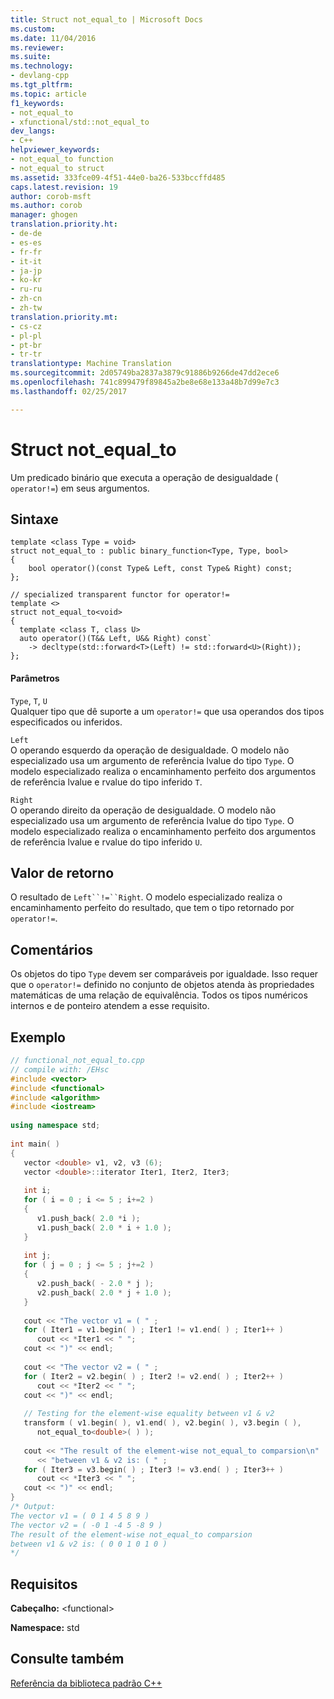```yaml
---
title: Struct not_equal_to | Microsoft Docs
ms.custom: 
ms.date: 11/04/2016
ms.reviewer: 
ms.suite: 
ms.technology:
- devlang-cpp
ms.tgt_pltfrm: 
ms.topic: article
f1_keywords:
- not_equal_to
- xfunctional/std::not_equal_to
dev_langs:
- C++
helpviewer_keywords:
- not_equal_to function
- not_equal_to struct
ms.assetid: 333fce09-4f51-44e0-ba26-533bccffd485
caps.latest.revision: 19
author: corob-msft
ms.author: corob
manager: ghogen
translation.priority.ht:
- de-de
- es-es
- fr-fr
- it-it
- ja-jp
- ko-kr
- ru-ru
- zh-cn
- zh-tw
translation.priority.mt:
- cs-cz
- pl-pl
- pt-br
- tr-tr
translationtype: Machine Translation
ms.sourcegitcommit: 2d05749ba2837a3879c91886b9266de47dd2ece6
ms.openlocfilehash: 741c899479f89845a2be8e68e133a48b7d99e7c3
ms.lasthandoff: 02/25/2017

---
```

# <a name="notequalto-struct"></a>Struct not_equal_to
Um predicado binário que executa a operação de desigualdade ( `operator!=`) em seus argumentos.  
  
## <a name="syntax"></a>Sintaxe  
  
```
template <class Type = void>
struct not_equal_to : public binary_function<Type, Type, bool>  
{
    bool operator()(const Type& Left, const Type& Right) const;
};

// specialized transparent functor for operator!=
template <>
struct not_equal_to<void>  
{
  template <class T, class U>
  auto operator()(T&& Left, U&& Right) const`
    -> decltype(std::forward<T>(Left) != std::forward<U>(Right));
};
```  
  
#### <a name="parameters"></a>Parâmetros  
 `Type`, `T`, `U`  
 Qualquer tipo que dê suporte a um `operator!=` que usa operandos dos tipos especificados ou inferidos.  
  
 `Left`  
 O operando esquerdo da operação de desigualdade. O modelo não especializado usa um argumento de referência lvalue do tipo `Type`. O modelo especializado realiza o encaminhamento perfeito dos argumentos de referência lvalue e rvalue do tipo inferido `T`.  
  
 `Right`  
 O operando direito da operação de desigualdade. O modelo não especializado usa um argumento de referência lvalue do tipo `Type`. O modelo especializado realiza o encaminhamento perfeito dos argumentos de referência lvalue e rvalue do tipo inferido `U`.  
  
## <a name="return-value"></a>Valor de retorno  
 O resultado de `Left``!=``Right`. O modelo especializado realiza o encaminhamento perfeito do resultado, que tem o tipo retornado por `operator!=`.  
  
## <a name="remarks"></a>Comentários  
 Os objetos do tipo `Type` devem ser comparáveis por igualdade. Isso requer que o `operator!=` definido no conjunto de objetos atenda às propriedades matemáticas de uma relação de equivalência. Todos os tipos numéricos internos e de ponteiro atendem a esse requisito.  
  
## <a name="example"></a>Exemplo  
  
```cpp  
// functional_not_equal_to.cpp  
// compile with: /EHsc  
#include <vector>  
#include <functional>  
#include <algorithm>  
#include <iostream>  
  
using namespace std;  
  
int main( )  
{  
   vector <double> v1, v2, v3 (6);  
   vector <double>::iterator Iter1, Iter2, Iter3;  
  
   int i;  
   for ( i = 0 ; i <= 5 ; i+=2 )  
   {  
      v1.push_back( 2.0 *i );  
      v1.push_back( 2.0 * i + 1.0 );  
   }  
  
   int j;  
   for ( j = 0 ; j <= 5 ; j+=2 )  
   {  
      v2.push_back( - 2.0 * j );  
      v2.push_back( 2.0 * j + 1.0 );  
   }  
  
   cout << "The vector v1 = ( " ;  
   for ( Iter1 = v1.begin( ) ; Iter1 != v1.end( ) ; Iter1++ )  
      cout << *Iter1 << " ";  
   cout << ")" << endl;  
  
   cout << "The vector v2 = ( " ;  
   for ( Iter2 = v2.begin( ) ; Iter2 != v2.end( ) ; Iter2++ )  
      cout << *Iter2 << " ";  
   cout << ")" << endl;  
  
   // Testing for the element-wise equality between v1 & v2  
   transform ( v1.begin( ), v1.end( ), v2.begin( ), v3.begin ( ),   
      not_equal_to<double>( ) );  
  
   cout << "The result of the element-wise not_equal_to comparsion\n"  
      << "between v1 & v2 is: ( " ;  
   for ( Iter3 = v3.begin( ) ; Iter3 != v3.end( ) ; Iter3++ )  
      cout << *Iter3 << " ";  
   cout << ")" << endl;  
}  
/* Output:  
The vector v1 = ( 0 1 4 5 8 9 )  
The vector v2 = ( -0 1 -4 5 -8 9 )  
The result of the element-wise not_equal_to comparsion  
between v1 & v2 is: ( 0 0 1 0 1 0 )  
*/  
```  
  
## <a name="requirements"></a>Requisitos  
 **Cabeçalho:** \<functional>  
  
 **Namespace:** std  
  
## <a name="see-also"></a>Consulte também  
 [Referência da biblioteca padrão C++](../standard-library/cpp-standard-library-reference.md)




